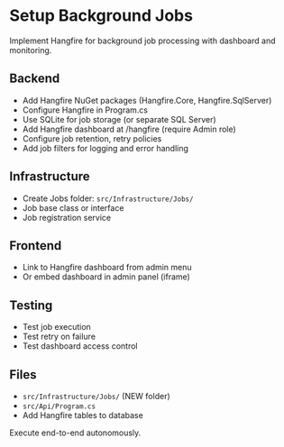 # Setup Background Jobs

Implement Hangfire for background job processing with dashboard and monitoring.

## Backend
- Add Hangfire NuGet packages (Hangfire.Core, Hangfire.SqlServer)
- Configure Hangfire in Program.cs
- Use SQLite for job storage (or separate SQL Server)
- Add Hangfire dashboard at /hangfire (require Admin role)
- Configure job retention, retry policies
- Add job filters for logging and error handling

## Infrastructure
- Create Jobs folder: `src/Infrastructure/Jobs/`
- Job base class or interface
- Job registration service

## Frontend
- Link to Hangfire dashboard from admin menu
- Or embed dashboard in admin panel (iframe)

## Testing
- Test job execution
- Test retry on failure
- Test dashboard access control

## Files
- `src/Infrastructure/Jobs/` (NEW folder)
- `src/Api/Program.cs`
- Add Hangfire tables to database

Execute end-to-end autonomously.
